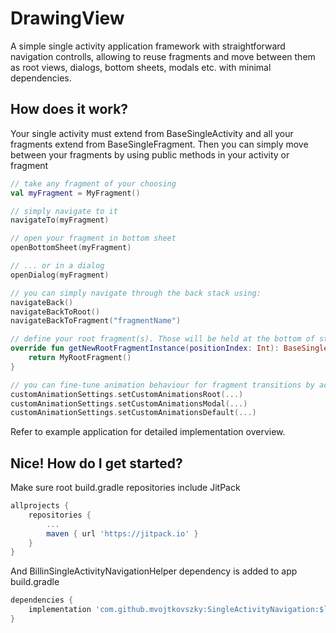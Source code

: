 # DrawingView
A simple single activity application framework with straightforward navigation controlls, allowing
to reuse fragments and move between them as root views, dialogs, bottom sheets, modals etc. with minimal dependencies.

## How does it work?
Your single activity must extend from BaseSingleActivity and all your fragments extend from BaseSingleFragment.
Then you can simply move between your fragments by using public methods in your activity or fragment

``` kotlin
// take any fragment of your choosing
val myFragment = MyFragment()

// simply navigate to it
navigateTo(myFragment)

// open your fragment in bottom sheet
openBottomSheet(myFragment)

// ... or in a dialog
openDialog(myFragment)

// you can simply navigate through the back stack using:
navigateBack()
navigateBackToRoot()
navigateBackToFragment("fragmentName")

// define your root fragment(s). Those will be held at the bottom of stack, intended as the initial activity's fragment
override fun getNewRootFragmentInstance(positionIndex: Int): BaseSingleFragment? {
    return MyRootFragment()
}

// you can fine-tune animation behaviour for fragment transitions by accessing customAnimationSettings
customAnimationSettings.setCustomAnimationsRoot(...)
customAnimationSettings.setCustomAnimationsModal(...)
customAnimationSettings.setCustomAnimationsDefault(...)
```

Refer to example application for detailed implementation overview.


## Nice! How do I get started?
Make sure root build.gradle repositories include JitPack
``` gradle
allprojects {
    repositories {
        ...
        maven { url 'https://jitpack.io' }
    }
}
```

And BillinSingleActivityNavigationHelper dependency is added to app build.gradle
``` gradle
dependencies {
    implementation 'com.github.mvojtkovszky:SingleActivityNavigation:$latest_version'
}
```
